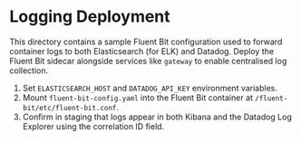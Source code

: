 # Logging Deployment

This directory contains a sample Fluent Bit configuration used to forward
container logs to both Elasticsearch (for ELK) and Datadog. Deploy the Fluent
Bit sidecar alongside services like `gateway` to enable centralised log
collection.

1. Set `ELASTICSEARCH_HOST` and `DATADOG_API_KEY` environment variables.
2. Mount `fluent-bit-config.yaml` into the Fluent Bit container at
   `/fluent-bit/etc/fluent-bit.conf`.
3. Confirm in staging that logs appear in both Kibana and the Datadog Log
   Explorer using the correlation ID field.
